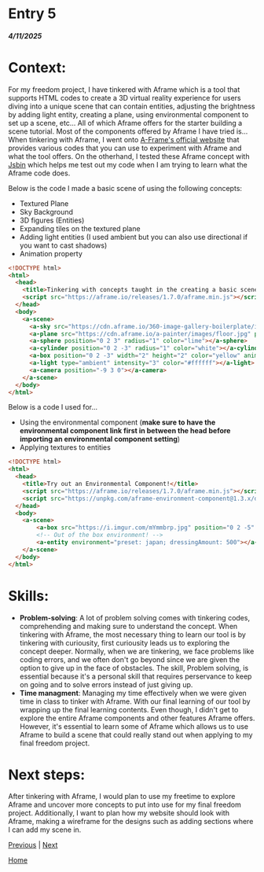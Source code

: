 # Entry 5
##### 4/11/2025

# Context:
For my freedom project, I have tinkered with Aframe which is a tool that supports HTML codes to create a 3D virtual reality experience for users diving into a unique scene that can contain entities, adjusting the brightness by adding light entity, creating a plane, using environmental component to set up a scene, etc... All of which Aframe offers for the starter building a scene tutorial. Most of the components offered by Aframe I have tried is... When tinkering with Aframe, I went onto [A-Frame's official website](https://aframe.io/) that provides various codes that you can use to experiment with Aframe and what the tool offers. On the otherhand, I tested these Aframe concept with [Jsbin](https://jsbin.com) which helps me test out my code when I am trying to learn what the Aframe code does. 

Below is the code I made a basic scene of using the following concepts:
* Textured Plane
* Sky Background
* 3D figures (Entities)
* Expanding tiles on the textured plane
* Adding light entities (I used ambient but you can also use directional if you want to cast shadows)
* Animation property

```HTML
<!DOCTYPE html>
<html>
  <head>
    <title>Tinkering with concepts taught in the creating a basic scene in Aframe:</title>
    <script src="https://aframe.io/releases/1.7.0/aframe.min.js"></script>
  </head>
  <body>
    <a-scene>
      <a-sky src="https://cdn.aframe.io/360-image-gallery-boilerplate/img/sechelt.jpg"></a-sky>
      <a-plane src="https://cdn.aframe.io/a-painter/images/floor.jpg" position="0 0 0" rotation="-90 0 0" width="10" height="10" material="repeat: 10 10"></a-plane>
      <a-sphere position="0 2 3" radius="1" color="lime"></a-sphere>
      <a-cylinder position="0 2 -3" radius="1" color="white"></a-cylinder>
      <a-box position="0 2 -3" width="2" height="2" color="yellow" animation="property: rotation; to: 0 360 0; loop: true; dur: 1000"></a-box>
      <a-light type="ambient" intensity="3" color="#ffffff"></a-light>
      <a-camera position="-9 3 0"></a-camera>
    </a-scene>
  </body>
</html>
```
Below is a code I used for...
* Using the environmental component (**make sure to have the environmental component link first in between the head before importing an environmental component setting**)
* Applying textures to entities

```HTML
<!DOCTYPE html>
<html>
  <head>
    <title>Try out an Environmental Component!</title>
    <script src="https://aframe.io/releases/1.7.0/aframe.min.js"></script>
    <script src="https://unpkg.com/aframe-environment-component@1.3.x/dist/aframe-environment-component.min.js"></script>
  </head>
  <body>
    <a-scene>
        <a-box src="https://i.imgur.com/mYmmbrp.jpg" position="0 2 -5" rotation="0 45 45" scale="2 2 2"></a-box>
        <!-- Out of the box environment! -->
        <a-entity environment="preset: japan; dressingAmount: 500"></a-entity>
    </a-scene>
  </body>
</html>
```

# Skills:
* **Problem-solving**: A lot of problem solving comes with tinkering codes, comprehending and making sure to understand the concept. When tinkering with Aframe, the most necessary thing to learn our tool is by tinkering with curiousity, first curiousity leads us to exploring the concept deeper. Normally, when we are tinkering, we face problems like coding errors, and we often don't go beyond since we are given the option to give up in the face of obstacles. The skill, Problem solving, is essential because it's a personal skill that requires perservance to keep on going and to solve errors instead of just giving up.
* **Time managment**: Managing my time effectively when we were given time in class to tinker with Aframe. With our final learning of our tool by wrapping up the final learning contents. Even though, I didn't get to explore the entire Aframe components and other features Aframe offers. However, it's essential to learn some of Aframe which allows us to use Aframe to build a scene that could really stand out when applying to my final freedom project. 

# Next steps:
After tinkering with Aframe, I would plan to use my freetime to explore Aframe and uncover more concepts to put into use for my final freedom project. Additionally, I want to plan how my website should look with Aframe, making a wireframe for the designs such as adding sections where I can add my scene in.

[Previous](entry04.md) | [Next](entry06.md)

[Home](../README.md)
